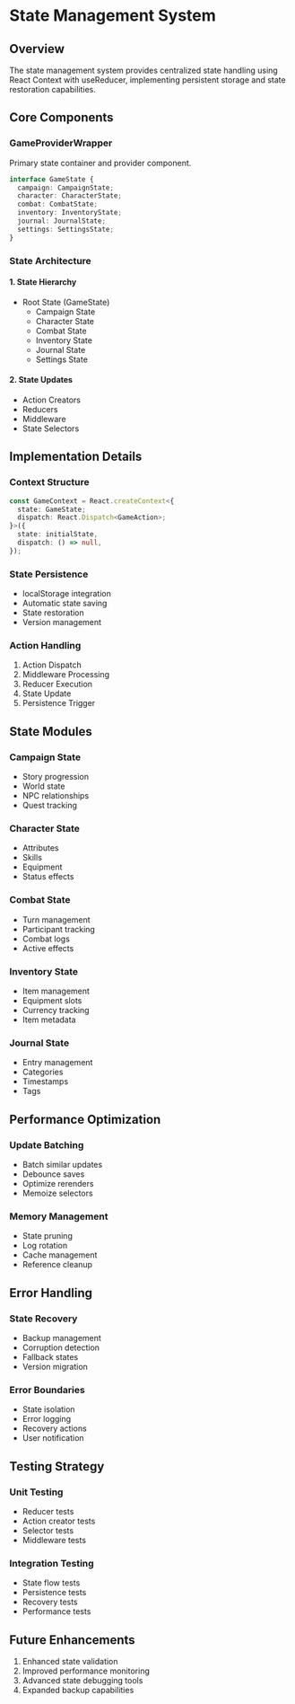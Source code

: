 # State Management System

## Overview
The state management system provides centralized state handling using React Context with useReducer, implementing persistent storage and state restoration capabilities.

## Core Components

### GameProviderWrapper
Primary state container and provider component.

```typescript
interface GameState {
  campaign: CampaignState;
  character: CharacterState;
  combat: CombatState;
  inventory: InventoryState;
  journal: JournalState;
  settings: SettingsState;
}
```

### State Architecture

#### 1. State Hierarchy
- Root State (GameState)
  - Campaign State
  - Character State
  - Combat State
  - Inventory State
  - Journal State
  - Settings State

#### 2. State Updates
- Action Creators
- Reducers
- Middleware
- State Selectors

## Implementation Details

### Context Structure
```typescript
const GameContext = React.createContext<{
  state: GameState;
  dispatch: React.Dispatch<GameAction>;
}>({
  state: initialState,
  dispatch: () => null,
});
```

### State Persistence
- localStorage integration
- Automatic state saving
- State restoration
- Version management

### Action Handling
1. Action Dispatch
2. Middleware Processing
3. Reducer Execution
4. State Update
5. Persistence Trigger

## State Modules

### Campaign State
- Story progression
- World state
- NPC relationships
- Quest tracking

### Character State
- Attributes
- Skills
- Equipment
- Status effects

### Combat State
- Turn management
- Participant tracking
- Combat logs
- Active effects

### Inventory State
- Item management
- Equipment slots
- Currency tracking
- Item metadata

### Journal State
- Entry management
- Categories
- Timestamps
- Tags

## Performance Optimization

### Update Batching
- Batch similar updates
- Debounce saves
- Optimize rerenders
- Memoize selectors

### Memory Management
- State pruning
- Log rotation
- Cache management
- Reference cleanup

## Error Handling

### State Recovery
- Backup management
- Corruption detection
- Fallback states
- Version migration

### Error Boundaries
- State isolation
- Error logging
- Recovery actions
- User notification

## Testing Strategy

### Unit Testing
- Reducer tests
- Action creator tests
- Selector tests
- Middleware tests

### Integration Testing
- State flow tests
- Persistence tests
- Recovery tests
- Performance tests

## Future Enhancements
1. Enhanced state validation
2. Improved performance monitoring
3. Advanced state debugging tools
4. Expanded backup capabilities
